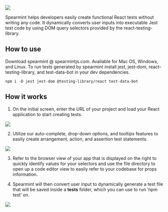 ![](https://lh5.googleusercontent.com/5Gr2dZXHJdmIiASsPw9put-6mR20e4g1gOk-af4krREaJ7NqkZnqXLD5QgiotfNHYhGRh387HSqdhjRwxdwOvQzg9ChhfIrZz0FdxVu6gktBtG-sy1MX6Xq36Gmrzu_6G_K7LDQZ)

Spearmint helps developers easily create functional React tests without writing any code. It dynamically converts user inputs into executable Jest test code by using DOM query selectors provided by the react-testing-library.

## How to use
Download spearmint @ spearmintjs.com. Available for Mac OS, Windows, and Linux.  To run tests generated by spearmint install jest, jest-dom, react-testing-library, and test-data-bot in your dev dependencies.

    npm i -D jest jest-dom @testing-library/react test-data-bot

## How it works
1.  On the initial screen, enter the URL of your project and load your React application to start creating tests.
    

![](https://lh4.googleusercontent.com/CAFpoefRUUxgNosudQuc7gabSReFiI_puZ_WTjrzUSzB6pgOUdQ1babF2mxJql2lC8TQ-jjVLOgG5Qka8SUfF2fi-u2H9xSP7rZ_0Udpj-ISFPAY028UYKIUZcgOApnipVZwE7xh)

2.  Utilize our auto-complete, drop-down options, and tooltips features to easily create arrangement, action, and assertion test statements.
    

![](https://lh5.googleusercontent.com/5VYUlGG5VDdZxdZEh5aokuilhKRp8B5QyVmxvtW_abLYCAzYN-s-el1oV5WMtGuTzbEO2I6l8Ys_yK2gC0fCi8ISHwjh4LlgezsrPWd7mDEtLbPqBYf1J4pgkGmfIV4yq4I_dpQg)

3.  Refer to the browser view of your app that is displayed on the right to quickly identify values for your selectors and use the file directory to open up a code editor view to easily refer to your codebase for props information.
    
4.  Spearmint will then convert user input to dynamically generate a test file that will be saved inside a __tests__ folder, which you can use to run ‘npm test’ on.
    

![](https://lh4.googleusercontent.com/zE-ty31I22R7P9-ubFIb4ko6MOBb7r1-56cHX65h9AcF9IsE22RhPKMEdhyR0MJ3PbqNovj1uwxF2T5_klwZ2sWniXfCiXfaEysjQgH5NRskaDFNd-TOGce0oTMn2jPaPEGFHlEq)
